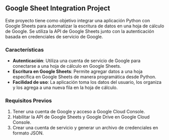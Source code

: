 ## Google Sheet Integration Project

Este proyecto tiene como objetivo integrar una aplicación Python con Google Sheets para automatizar la escritura de datos en una hoja de cálculo de Google. Se utiliza la API de Google Sheets junto con la autenticación basada en credenciales de servicio de Google.

### Características

- **Autenticación**: Utiliza una cuenta de servicio de Google para conectarse a una hoja de cálculo en Google Sheets.
- **Escritura en Google Sheets**: Permite agregar datos a una hoja específica en Google Sheets de manera programática desde Python.
- **Facilidad de uso**: La aplicación toma los datos del usuario, los organiza y los agrega a una nueva fila en la hoja de cálculo.

### Requisitos Previos

1. Tener una cuenta de Google y acceso a Google Cloud Console.
2. Habilitar la API de Google Sheets y Google Drive en Google Cloud Console.
3. Crear una cuenta de servicio y generar un archivo de credenciales en formato JSON.

